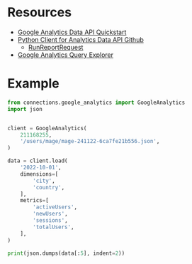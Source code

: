 # Resources

- [Google Analytics Data API Quickstart](https://developers.google.com/analytics/devguides/reporting/data/v1/quickstart-client-libraries)
- [Python Client for Analytics Data API Github](https://github.com/googleapis/python-analytics-data)
    - [RunReportRequest](https://github.com/googleapis/python-analytics-data/blob/main/google/analytics/data_v1beta/types/analytics_data_api.py#L164)
- [Google Analytics Query Explorer](https://ga-dev-tools.web.app/ga4/query-explorer/)

# Example

```python
from connections.google_analytics import GoogleAnalytics
import json


client = GoogleAnalytics(
    211168255,
    '/users/mage/mage-241122-6ca7fe21b556.json',
)

data = client.load(
    '2022-10-01',
    dimensions=[
        'city',
        'country',
    ],
    metrics=[
        'activeUsers',
        'newUsers',
        'sessions',
        'totalUsers',
    ],
)

print(json.dumps(data[:5], indent=2))
```
